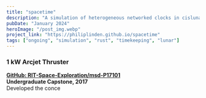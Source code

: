 ```yaml
---
title: "spacetime"
description: "A simulation of heterogeneous networked clocks in cislunar space, built in Rust on the Bevy game engine."
pubDate: "January 2024"
heroImage: "/post_img.webp"
project_link: "https://philiplinden.github.io/spacetime"
tags: ["ongoing", "simulation", "rust", "timekeeping", "lunar"]
---
```


### 1 kW Arcjet Thruster
**[GitHub: RIT-Space-Exploration/msd-P17101](https://github.com/RIT-Space-Exploration/msd-P17101/blob/master/p17101.pdf)**  
**Undergraduate Capstone, 2017**  
Developed the conce
